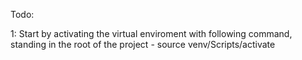 Todo:

1: Start by activating the virtual enviroment with following command, standing in the root of the project
    - source venv/Scripts/activate